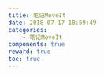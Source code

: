 ```yaml
---
title: 笔记MoveIt
date: 2018-07-17 18:59:49
categories:
	- 笔记MoveIt
components: true
reward: true
toc: true
---
```

